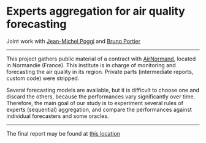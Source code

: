# Experts aggregation for air quality forecasting

Joint work with [Jean-Michel Poggi](http://www.math.u-psud.fr/~poggi/) and [Bruno Portier](http://lmi2.insa-rouen.fr/~bportier/)

---

This project gathers public material of a contract with [AirNormand](http://www.airnormand.fr/), located in Normandie (France). 
This institute is in charge of monitoring and forecasting the air quality in its region.
Private parts (intermediate reports, custom code) were stripped.

Several forecasting models are available, but it is difficult to choose one and discard the others, because 
the performances vary significantly over time. 
Therefore, the main goal of our study is to experiment several rules of experts (sequential) aggregation, and 
compare the performances against individual forecasters and some oracles.

---

The final report may be found at [this location](http://www.airnormand.fr/Publications/Publications-telechargeables/Rapports-d-etudes)

